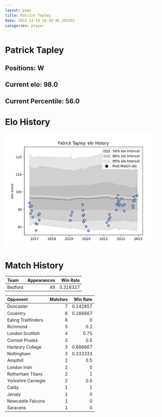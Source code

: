 ```yaml
---  
layout: page  
title: Patrick Tapley  
date: 2022-12-18 16:30:40.342193  
categories: player  
---
```

# Patrick Tapley

## Positions: W

## Current elo: 98.0

## Current Percentile: 56.0

# Elo History


![elo history](history_PatrickTapley.png)
# Match History


| Team    |   Appearances |   Win Rate |
|:--------|--------------:|-----------:|
| Bedford |            49 |   0.316327 |

| Opponent            |   Matches |   Win Rate |
|:--------------------|----------:|-----------:|
| Doncaster           |         7 |   0.142857 |
| Coventry            |         6 |   0.166667 |
| Ealing Trailfinders |         6 |   0        |
| Richmond            |         5 |   0.2      |
| London Scottish     |         4 |   0.75     |
| Cornish Pirates     |         3 |   0.5      |
| Hartpury College    |         3 |   0.666667 |
| Nottingham          |         3 |   0.333333 |
| Ampthill            |         2 |   0.5      |
| London Irish        |         2 |   0        |
| Rotherham Titans    |         2 |   1        |
| Yorkshire Carnegie  |         2 |   0.5      |
| Caldy               |         1 |   1        |
| Jersey              |         1 |   0        |
| Newcastle Falcons   |         1 |   0        |
| Saracens            |         1 |   0        |